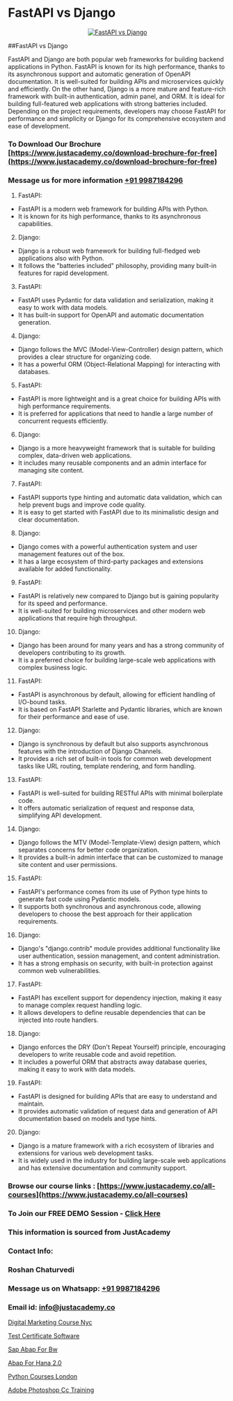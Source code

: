 # FastAPI vs Django

<p align="center">
  <a href="https://justacademy.co/course-detail/django-training">
    <img src="https://justacademy.co/storage2/course_image/1677245458_course_image.webp" alt="FastAPI vs Django">
  </a>
</p>
##FastAPI vs Django

FastAPI and Django are both popular web frameworks for building backend applications in Python. FastAPI is known for its high performance, thanks to its asynchronous support and automatic generation of OpenAPI documentation. It is well-suited for building APIs and microservices quickly and efficiently. On the other hand, Django is a more mature and feature-rich framework with built-in authentication, admin panel, and ORM. It is ideal for building full-featured web applications with strong batteries included. Depending on the project requirements, developers may choose FastAPI for performance and simplicity or Django for its comprehensive ecosystem and ease of development.
### To Download Our Brochure [https://www.justacademy.co/download-brochure-for-free](https://www.justacademy.co/download-brochure-for-free)
### Message us for more information [+91 9987184296](https://api.whatsapp.com/send?phone=919987184296)
1) FastAPI:
- FastAPI is a modern web framework for building APIs with Python.
- It is known for its high performance, thanks to its asynchronous capabilities.
  
2) Django:
- Django is a robust web framework for building full-fledged web applications also with Python.
- It follows the "batteries included" philosophy, providing many built-in features for rapid development.

3) FastAPI:
- FastAPI uses Pydantic for data validation and serialization, making it easy to work with data models.
- It has built-in support for OpenAPI and automatic documentation generation.

4) Django:
- Django follows the MVC (Model-View-Controller) design pattern, which provides a clear structure for organizing code.
- It has a powerful ORM (Object-Relational Mapping) for interacting with databases.

5) FastAPI:
- FastAPI is more lightweight and is a great choice for building APIs with high performance requirements.
- It is preferred for applications that need to handle a large number of concurrent requests efficiently.

6) Django:
- Django is a more heavyweight framework that is suitable for building complex, data-driven web applications.
- It includes many reusable components and an admin interface for managing site content.

7) FastAPI:
- FastAPI supports type hinting and automatic data validation, which can help prevent bugs and improve code quality.
- It is easy to get started with FastAPI due to its minimalistic design and clear documentation.

8) Django:
- Django comes with a powerful authentication system and user management features out of the box.
- It has a large ecosystem of third-party packages and extensions available for added functionality.

9) FastAPI:
- FastAPI is relatively new compared to Django but is gaining popularity for its speed and performance.
- It is well-suited for building microservices and other modern web applications that require high throughput.

10) Django:
- Django has been around for many years and has a strong community of developers contributing to its growth.
- It is a preferred choice for building large-scale web applications with complex business logic.

11) FastAPI:
- FastAPI is asynchronous by default, allowing for efficient handling of I/O-bound tasks.
- It is based on FastAPI Starlette and Pydantic libraries, which are known for their performance and ease of use.

12) Django:
- Django is synchronous by default but also supports asynchronous features with the introduction of Django Channels.
- It provides a rich set of built-in tools for common web development tasks like URL routing, template rendering, and form handling.

13) FastAPI:
- FastAPI is well-suited for building RESTful APIs with minimal boilerplate code.
- It offers automatic serialization of request and response data, simplifying API development.

14) Django:
- Django follows the MTV (Model-Template-View) design pattern, which separates concerns for better code organization.
- It provides a built-in admin interface that can be customized to manage site content and user permissions.

15) FastAPI:
- FastAPI's performance comes from its use of Python type hints to generate fast code using Pydantic models.
- It supports both synchronous and asynchronous code, allowing developers to choose the best approach for their application requirements.

16) Django:
- Django's "django.contrib" module provides additional functionality like user authentication, session management, and content administration.
- It has a strong emphasis on security, with built-in protection against common web vulnerabilities.

17) FastAPI:
- FastAPI has excellent support for dependency injection, making it easy to manage complex request handling logic.
- It allows developers to define reusable dependencies that can be injected into route handlers.

18) Django:
- Django enforces the DRY (Don't Repeat Yourself) principle, encouraging developers to write reusable code and avoid repetition.
- It includes a powerful ORM that abstracts away database queries, making it easy to work with data models.

19) FastAPI:
- FastAPI is designed for building APIs that are easy to understand and maintain.
- It provides automatic validation of request data and generation of API documentation based on models and type hints.

20) Django:
- Django is a mature framework with a rich ecosystem of libraries and extensions for various web development tasks.
- It is widely used in the industry for building large-scale web applications and has extensive documentation and community support.

### Browse our course links : [https://www.justacademy.co/all-courses](https://www.justacademy.co/all-courses) 
### To Join our FREE DEMO Session - [Click Here](https://www.justacademy.co/register-for-course-demo)


### This information is sourced from JustAcademy
### Contact Info:
### Roshan Chaturvedi
### Message us on Whatsapp: [+91 9987184296](https://api.whatsapp.com/send?phone=919987184296)
### Email id: [info@justacademy.co](mailto:info@justacademy.co)
                
[Digital Marketing Course Nyc](https://www.linkedin.com/pulse/digital-marketing-course-nyc-justacademy-hyderabad-5ck7c?trackingId=q89qs%2BohhN9pcqZ2jgR3Rw%3D%3D&lipi=urn%3Ali%3Apage%3Ad_flagship3_company_admin%3BIabnSlYPS7K8e0EtwSHvsQ%3D%3D)

[Test Certificate Software](https://www.linkedin.com/pulse/test-certificate-software-justacademy-austin-iq9ef?trackingId=pAdN0nHt0IQ9BW5RuXy4mQ%3D%3D&lipi=urn%3Ali%3Apage%3Ad_flagship3_company_admin%3B1S56YMP3SFiKzh85NFJhiw%3D%3D)

[Sap Abap For Bw](https://medium.com/@justacademytraining/sap-abap-for-bw-259fdd4975e6)

[Abap For Hana 2.0](https://medium.com/@mistersumit961/abap-for-hana-2-0-903079a377f0)

[Python Courses London](https://justacademyin.github.io/justacademy/python-courses-london)

[Adobe Photoshop Cc Training](https://justacademyin.github.io/justacademy/adobe-photoshop-cc-training)

